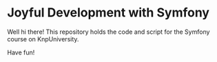 Joyful Development with Symfony
===============================

Well hi there! This repository holds the code and script
for the Symfony course on KnpUniversity.

Have fun!
